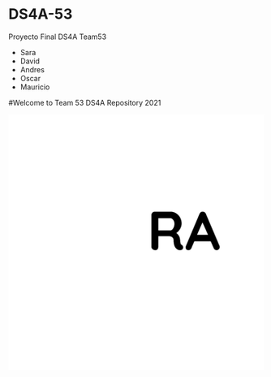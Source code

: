 # DS4A-53
Proyecto Final DS4A  Team53
- Sara
- David
- Andres
- Oscar
- Mauricio

#Welcome to Team 53 DS4A Repository 2021

![Team Logo](images/logo.png)


